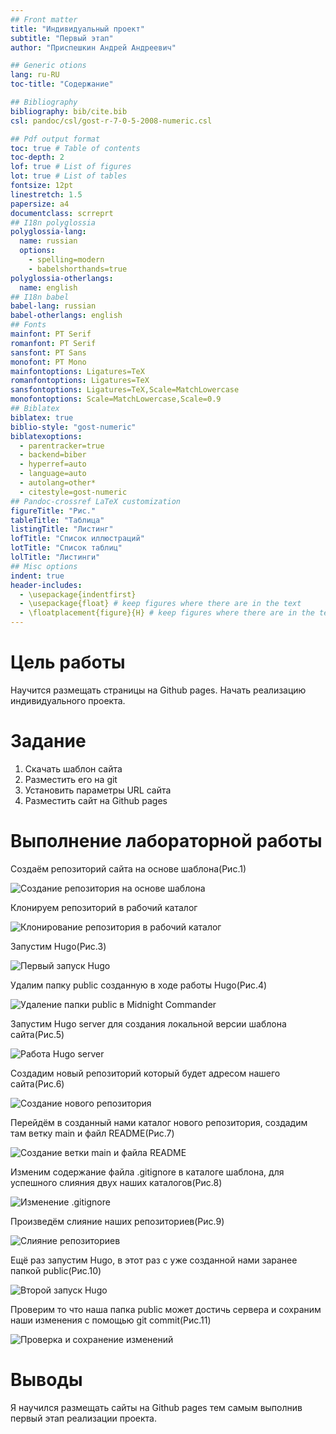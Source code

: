 ```yaml
---
## Front matter
title: "Индивидуальный проект"
subtitle: "Первый этап"
author: "Приспешкин Андрей Андреевич"

## Generic otions
lang: ru-RU
toc-title: "Содержание"

## Bibliography
bibliography: bib/cite.bib
csl: pandoc/csl/gost-r-7-0-5-2008-numeric.csl

## Pdf output format
toc: true # Table of contents
toc-depth: 2
lof: true # List of figures
lot: true # List of tables
fontsize: 12pt
linestretch: 1.5
papersize: a4
documentclass: scrreprt
## I18n polyglossia
polyglossia-lang:
  name: russian
  options:
	- spelling=modern
	- babelshorthands=true
polyglossia-otherlangs:
  name: english
## I18n babel
babel-lang: russian
babel-otherlangs: english
## Fonts
mainfont: PT Serif
romanfont: PT Serif
sansfont: PT Sans
monofont: PT Mono
mainfontoptions: Ligatures=TeX
romanfontoptions: Ligatures=TeX
sansfontoptions: Ligatures=TeX,Scale=MatchLowercase
monofontoptions: Scale=MatchLowercase,Scale=0.9
## Biblatex
biblatex: true
biblio-style: "gost-numeric"
biblatexoptions:
  - parentracker=true
  - backend=biber
  - hyperref=auto
  - language=auto
  - autolang=other*
  - citestyle=gost-numeric
## Pandoc-crossref LaTeX customization
figureTitle: "Рис."
tableTitle: "Таблица"
listingTitle: "Листинг"
lofTitle: "Список иллюстраций"
lotTitle: "Список таблиц"
lolTitle: "Листинги"
## Misc options
indent: true
header-includes:
  - \usepackage{indentfirst}
  - \usepackage{float} # keep figures where there are in the text
  - \floatplacement{figure}{H} # keep figures where there are in the text
---
```


# Цель работы

Научится размещать страницы на Github pages. Начать реализацию индивидуального проекта.

# Задание

1. Скачать шаблон сайта
2. Разместить его на git 
3. Установить параметры URL сайта
4. Разместить сайт на Github pages

# Выполнение лабораторной работы

Создаём репозиторий сайта на основе шаблона(Pис.1)

![Создание репозитория на основе шаблона](image/lab1.png)

Клонируем репозиторий в рабочий каталог 

![Клонирование репозитория в рабочий каталог](image/lab2.png)

Запустим Hugo(Рис.3)

![Первый запуск Hugo](image/lab3.png)

Удалим папку public созданную в ходе работы Hugo(Рис.4)

![Удаление папки public в Midnight Commander](image/lab4.png)

Запустим Hugo server для создания локальной версии шаблона сайта(Рис.5)

![Работа Hugo server](image/lab5.png)

Создадим новый репозиторий который будет адресом нашего сайта(Рис.6)

![Создание нового репозитория](image/lab6.png)

Перейдём в созданный нами каталог нового репозитория, создадим там ветку main и файл README(Рис.7)

![Создание ветки main и файла README](image/lab7.png)

Изменим содержание файла .gitignore в каталоге шаблона, для успешного слияния двух наших каталогов(Рис.8)

![Изменение .gitignore](image/lab8.png)

Произведём слияние наших репозиториев(Рис.9)

![Слияние репозиториев](image/lab9.png)

Ещё раз запустим Hugo, в этот раз с уже созданной нами заранее папкой public(Рис.10)

![Второй запуск Hugo](image/lab10.png)

Проверим то что наша папка public может достичь сервера и сохраним наши изменения с помощью git commit(Рис.11)

![Проверка и сохранение изменений](image/lab11.png)

# Выводы

Я научился размещать сайты на Github pages тем самым выполнив первый этап реализации проекта.

